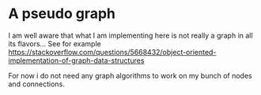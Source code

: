 # A pseudo graph

I am well aware that what I am implementing here is not really a graph in all its flavors...
See for example https://stackoverflow.com/questions/5668432/object-oriented-implementation-of-graph-data-structures

For now i do not need any graph algorithms to work on my bunch of nodes and connections.